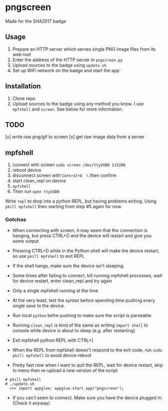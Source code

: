 # pngscreen

Made for the SHA2017 badge

## Usage

1. Prepare an HTTP server which serves single PNG image files from its web root
2. Enter the address of the HTTP server in `pngscreen.py`
3. Upload sources to the badge using `update.sh`
4. Set up WiFi network on the badge and start the app`

## Installation

1. Clone repo
2. Upload sources to the badge using any method you know. I use `mpfshell` and
   `screen`. See below for more information.

## TODO

[x] write raw png/gif to screen
[x] get raw image data from a server

## mpfshell

1. connect with screen `sudo screen /dev/ttyUSB0 115200`
2. reboot device
3. disconnect screen with `Control+A  \` then confirm
4. start clean_repl on device
5. `mpfshell`
6. Then run `open ttyUSB0`

Write `repl` to drop into a python REPL, but having problems exiting.
Using `pkill mpfshell` then starting from step #5 again for now.

### Gotchas

- When connecting with screen, it may seem that the connection is hanging, but press CTRL+D and the device will restart and give you some output
- Pressing CTRL+D while in the Python shell will make the device restart, so use `pkill mpfshell` to exit REPL
- If the shell hangs, make sure the device isn't sleeping.
- Some times after failing to connect, kill running mpfshell processes, wait for device
  restart, enter clean_repl and try again
- Only a single mpfshell running at the time
- At the very least, test the syntax before spending time pushing every single save to the device.
- Run local `python` befre pushing to make sure the script is parseable.
- Running `clean_repl` is kind of the same as writing `import shell` to console while device is about to sleep (e.g. after restarting)
- Exit mpfshell python REPL with CTRL+]
- When the REPL from mpfshell doesn't respond to the exit code, run `sudo pkill mpfshell` to avoid device reboot

- Pretty fast now when I want to quit the REPL, wait for device restart, skip to menu then re-upload a new version of the script
```
# pkill mpfshell
# ./update.sh
  >>> import appglue; appglue.start_app("pngscreen");
```
- If you can't seem to connect. Make sure you have the device plugged in. (Check it anyway)



